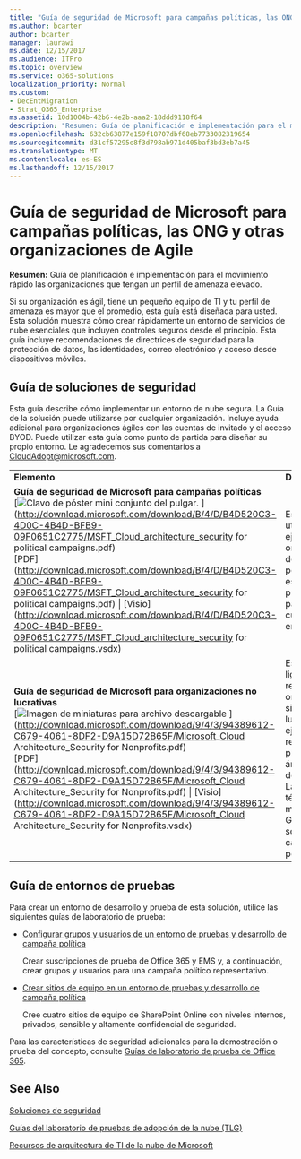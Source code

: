 ```yaml
---
title: "Guía de seguridad de Microsoft para campañas políticas, las ONG y otras organizaciones de Agile"
ms.author: bcarter
author: bcarter
manager: laurawi
ms.date: 12/15/2017
ms.audience: ITPro
ms.topic: overview
ms.service: o365-solutions
localization_priority: Normal
ms.custom:
- DecEntMigration
- Strat_O365_Enterprise
ms.assetid: 10d1004b-42b6-4e2b-aaa2-18ddd9118f64
description: "Resumen: Guía de planificación e implementación para el movimiento rápido las organizaciones que tengan un perfil de amenaza elevado."
ms.openlocfilehash: 632cb63877e159f18707dbf68eb7733082319654
ms.sourcegitcommit: d31cf57295e8f3d798ab971d405baf3bd3eb7a45
ms.translationtype: MT
ms.contentlocale: es-ES
ms.lasthandoff: 12/15/2017
---
```

# <a name="microsoft-security-guidance-for-political-campaigns-nonprofits-and-other-agile-organizations"></a>Guía de seguridad de Microsoft para campañas políticas, las ONG y otras organizaciones de Agile

 **Resumen:** Guía de planificación e implementación para el movimiento rápido las organizaciones que tengan un perfil de amenaza elevado.
  
Si su organización es ágil, tiene un pequeño equipo de TI y tu perfil de amenaza es mayor que el promedio, esta guía está diseñada para usted. Esta solución muestra cómo crear rápidamente un entorno de servicios de nube esenciales que incluyen controles seguros desde el principio. Esta guía incluye recomendaciones de directrices de seguridad para la protección de datos, las identidades, correo electrónico y acceso desde dispositivos móviles.
  
## <a name="security-solution-guidance"></a>Guía de soluciones de seguridad

Esta guía describe cómo implementar un entorno de nube segura. La Guía de la solución puede utilizarse por cualquier organización. Incluye ayuda adicional para organizaciones ágiles con las cuentas de invitado y el acceso BYOD. Puede utilizar esta guía como punto de partida para diseñar su propio entorno. Le agradecemos sus comentarios a [CloudAdopt@microsoft.com](mailto:CloudAdopt@microsoft.com). 
  
|||
|:-----|:-----|
|**Elemento** <br/> |**Descripción** <br/> |
|**Guía de seguridad de Microsoft para campañas políticas** <br/> [![Clavo de póster mini conjunto del pulgar.](images/d370ce28-ca40-4930-9a2c-907312aa06c8.png)          ](http://download.microsoft.com/download/B/4/D/B4D520C3-4D0C-4B4D-BFB9-09F0651C2775/MSFT_Cloud_architecture_security for political campaigns.pdf) <br/> [PDF](http://download.microsoft.com/download/B/4/D/B4D520C3-4D0C-4B4D-BFB9-09F0651C2775/MSFT_Cloud_architecture_security for political campaigns.pdf)  \| [Visio](http://download.microsoft.com/download/B/4/D/B4D520C3-4D0C-4B4D-BFB9-09F0651C2775/MSFT_Cloud_architecture_security for political campaigns.vsdx) <br/> |Esta guía utiliza como ejemplo una organización de campaña política. Utilice esta guía como punto de partida para cualquier entorno.  <br/> |
|**Guía de seguridad de Microsoft para organizaciones no lucrativas** <br/> [![Imagen de miniaturas para archivo descargable](images/e4784889-1c69-4067-9a8f-31d31d1eceea.png)          ](http://download.microsoft.com/download/9/4/3/94389612-C679-4061-8DF2-D9A15D72B65F/Microsoft_Cloud Architecture_Security for Nonprofits.pdf) <br/> [PDF](http://download.microsoft.com/download/9/4/3/94389612-C679-4061-8DF2-D9A15D72B65F/Microsoft_Cloud Architecture_Security for Nonprofits.pdf)  \| [Visio](http://download.microsoft.com/download/9/4/3/94389612-C679-4061-8DF2-D9A15D72B65F/Microsoft_Cloud Architecture_Security for Nonprofits.vsdx) <br/> |Esta guía es ligeramente revisada para organizaciones sin ánimo de lucro. Por ejemplo, hace referencia a planes sin ánimo de lucro de Office 365. La orientación técnica es la misma que la Guía de solución de campaña política.  <br/> |
   
## <a name="test-lab-guides"></a>Guía de entornos de pruebas

Para crear un entorno de desarrollo y prueba de esta solución, utilice las siguientes guías de laboratorio de prueba: 
  
- [Configurar grupos y usuarios de un entorno de pruebas y desarrollo de campaña política](configure-groups-and-users-for-a-political-campaign-dev-test-environment.md)
    
     Crear suscripciones de prueba de Office 365 y EMS y, a continuación, crear grupos y usuarios para una campaña político representativo.
    
- [Crear sitios de equipo en un entorno de pruebas y desarrollo de campaña política](create-team-sites-in-a-political-campaign-dev-test-environment.md)
    
    Cree cuatro sitios de equipo de SharePoint Online con niveles internos, privados, sensible y altamente confidencial de seguridad.
    
Para las características de seguridad adicionales para la demostración o prueba del concepto, consulte [Guías de laboratorio de prueba de Office 365](http://aka.ms/o365tlgs).
  
## <a name="see-also"></a>See Also

[Soluciones de seguridad](security-solutions.md)
  
[Guías del laboratorio de pruebas de adopción de la nube (TLG)](cloud-adoption-test-lab-guides-tlgs.md)
  
[Recursos de arquitectura de TI de la nube de Microsoft](microsoft-cloud-it-architecture-resources.md)




